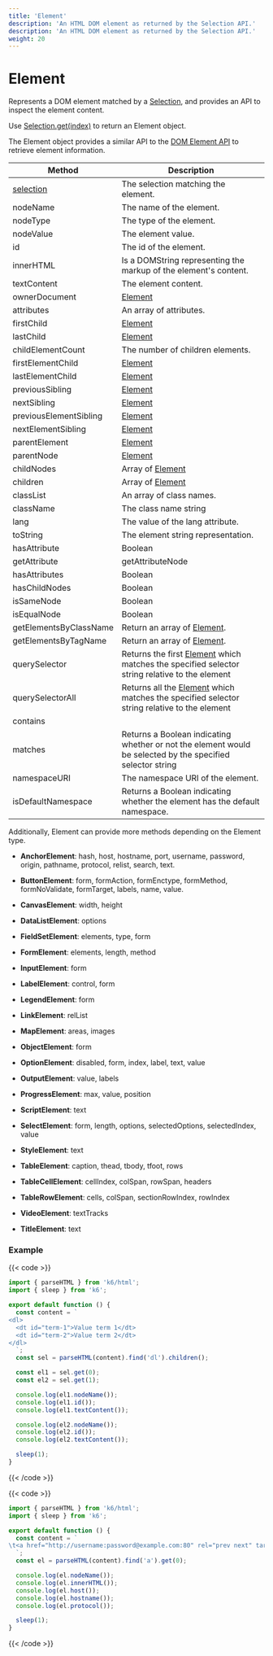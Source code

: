 ```yaml
---
title: 'Element'
description: 'An HTML DOM element as returned by the Selection API.'
description: 'An HTML DOM element as returned by the Selection API.'
weight: 20
---
```


# Element

Represents a DOM element matched by a [Selection](https://grafana.com/docs/k6/<K6_VERSION>/javascript-api/k6-html/selection),
and provides an API to inspect the element content.

Use [Selection.get(index)](https://grafana.com/docs/k6/<K6_VERSION>/javascript-api/k6-html/selection/selection-get) to return an Element object.

The Element object provides a similar API to the [DOM Element API](https://developer.mozilla.org/en-US/Web/API/Element) to retrieve element information.

| Method                 | Description                                                                                                                                                              |
| ---------------------- | ------------------------------------------------------------------------------------------------------------------------------------------------------------------------ |
| [selection](https://grafana.com/docs/k6/<K6_VERSION>/javascript-api/k6-html/element/element-selection) | The selection matching the element.                                                                                                                       |
| nodeName               | The name of the element.                                                                                                                                                 |
| nodeType               | The type of the element.                                                                                                                                                 |
| nodeValue              | The element value.                                                                                                                                                       |
| id                     | The id of the element.                                                                                                                                                   |
| innerHTML              | Is a DOMString representing the markup of the element's content.                                                                                                         |
| textContent            | The element content.                                                                                                                                                     |
| ownerDocument          | [Element](https://grafana.com/docs/k6/<K6_VERSION>/javascript-api/k6-html/element)                                                                                       |
| attributes             | An array of attributes.                                                                                                                                                  |
| firstChild             | [Element](https://grafana.com/docs/k6/<K6_VERSION>/javascript-api/k6-html/element)                                                                                       |
| lastChild              | [Element](https://grafana.com/docs/k6/<K6_VERSION>/javascript-api/k6-html/element)                                                                                       |
| childElementCount      | The number of children elements.                                                                                                                                         |
| firstElementChild      | [Element](https://grafana.com/docs/k6/<K6_VERSION>/javascript-api/k6-html/element)                                                                                       |
| lastElementChild       | [Element](https://grafana.com/docs/k6/<K6_VERSION>/javascript-api/k6-html/element)                                                                                       |
| previousSibling        | [Element](https://grafana.com/docs/k6/<K6_VERSION>/javascript-api/k6-html/element)                                                                                       |
| nextSibling            | [Element](https://grafana.com/docs/k6/<K6_VERSION>/javascript-api/k6-html/element)                                                                                       |
| previousElementSibling | [Element](https://grafana.com/docs/k6/<K6_VERSION>/javascript-api/k6-html/element)                                                                                       |
| nextElementSibling     | [Element](https://grafana.com/docs/k6/<K6_VERSION>/javascript-api/k6-html/element)                                                                                       |
| parentElement          | [Element](https://grafana.com/docs/k6/<K6_VERSION>/javascript-api/k6-html/element)                                                                                       |
| parentNode             | [Element](https://grafana.com/docs/k6/<K6_VERSION>/javascript-api/k6-html/element)                                                                                       |
| childNodes             | Array of [Element](https://grafana.com/docs/k6/<K6_VERSION>/javascript-api/k6-html/element)                                                                              |
| children               | Array of [Element](https://grafana.com/docs/k6/<K6_VERSION>/javascript-api/k6-html/element)                                                                              |
| classList              | An array of class names.                                                                                                                                                 |
| className              | The class name string                                                                                                                                                    |
| lang                   | The value of the lang attribute.                                                                                                                                         |
| toString               | The element string representation.                                                                                                                                       |
| hasAttribute           | Boolean                                                                                                                                                                  |
| getAttribute           | getAttributeNode                                                                                                                                                         |
| hasAttributes          | Boolean                                                                                                                                                                  |
| hasChildNodes          | Boolean                                                                                                                                                                  |
| isSameNode             | Boolean                                                                                                                                                                  |
| isEqualNode            | Boolean                                                                                                                                                                  |
| getElementsByClassName | Return an array of [Element](https://grafana.com/docs/k6/<K6_VERSION>/javascript-api/k6-html/element).                                                                   |
| getElementsByTagName   | Return an array of [Element](https://grafana.com/docs/k6/<K6_VERSION>/javascript-api/k6-html/element).                                                                   |
| querySelector          | Returns the first [Element](https://grafana.com/docs/k6/<K6_VERSION>/javascript-api/k6-html/element) which matches the specified selector string relative to the element |
| querySelectorAll       | Returns all the [Element](https://grafana.com/docs/k6/<K6_VERSION>/javascript-api/k6-html/element) which matches the specified selector string relative to the element   |
| contains               |                                                                                                                                                                          |
| matches                | Returns a Boolean indicating whether or not the element would be selected by the specified selector string                                                               |
| namespaceURI           | The namespace URI of the element.                                                                                                                                        |
| isDefaultNamespace     | Returns a Boolean indicating whether the element has the default namespace.                                                                                              |

Additionally, Element can provide more methods depending on the Element type.

- **AnchorElement**: hash, host, hostname, port, username, password, origin, pathname, protocol, relist, search, text.

- **ButtonElement**: form, formAction, formEnctype, formMethod, formNoValidate, formTarget, labels, name, value.

- **CanvasElement**: width, height

- **DataListElement**: options

- **FieldSetElement**: elements, type, form

- **FormElement**: elements, length, method

- **InputElement**: form

- **LabelElement**: control, form

- **LegendElement**: form

- **LinkElement**: relList

- **MapElement**: areas, images

- **ObjectElement**: form

- **OptionElement**: disabled, form, index, label, text, value

- **OutputElement**: value, labels

- **ProgressElement**: max, value, position

- **ScriptElement**: text

- **SelectElement**: form, length, options, selectedOptions, selectedIndex, value

- **StyleElement**: text

- **TableElement**: caption, thead, tbody, tfoot, rows

- **TableCellElement**: cellIndex, colSpan, rowSpan, headers

- **TableRowElement**: cells, colSpan, sectionRowIndex, rowIndex

- **VideoElement**: textTracks

- **TitleElement**: text

### Example

{{< code >}}

```javascript
import { parseHTML } from 'k6/html';
import { sleep } from 'k6';

export default function () {
  const content = `
<dl>
  <dt id="term-1">Value term 1</dt>
  <dt id="term-2">Value term 2</dt>
</dl>
  `;
  const sel = parseHTML(content).find('dl').children();

  const el1 = sel.get(0);
  const el2 = sel.get(1);

  console.log(el1.nodeName());
  console.log(el1.id());
  console.log(el1.textContent());

  console.log(el2.nodeName());
  console.log(el2.id());
  console.log(el2.textContent());

  sleep(1);
}
```

{{< /code >}}

{{< code >}}

```javascript
import { parseHTML } from 'k6/html';
import { sleep } from 'k6';

export default function () {
  const content = `
\t<a href="http://username:password@example.com:80" rel="prev next" target="_self" type="rare" accesskey="q" hreflang="en-US" media="print">6</a>
  `;
  const el = parseHTML(content).find('a').get(0);

  console.log(el.nodeName());
  console.log(el.innerHTML());
  console.log(el.host());
  console.log(el.hostname());
  console.log(el.protocol());

  sleep(1);
}
```

{{< /code >}}
